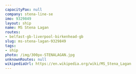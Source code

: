 ```yaml
---
capacityPax: null
company: stena-line-se
imo: 9329849
layout: ship
name: MS Stena Lagan
routes:
- belfast-gb-liverpool-birkenhead-gb
slug: ms-stena-lagan-9329849
tags:
- ship
photo: /img/300px-STENALAGAN.jpg
unknownRoutes: null
wikipediaUrl: https://en.wikipedia.org/wiki/MS_Stena_Lagan
---
```

